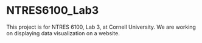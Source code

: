 # NTRES6100_Lab3

This project is for NTRES 6100, Lab 3, at Cornell University. We are working on displaying data visualization on a website.



